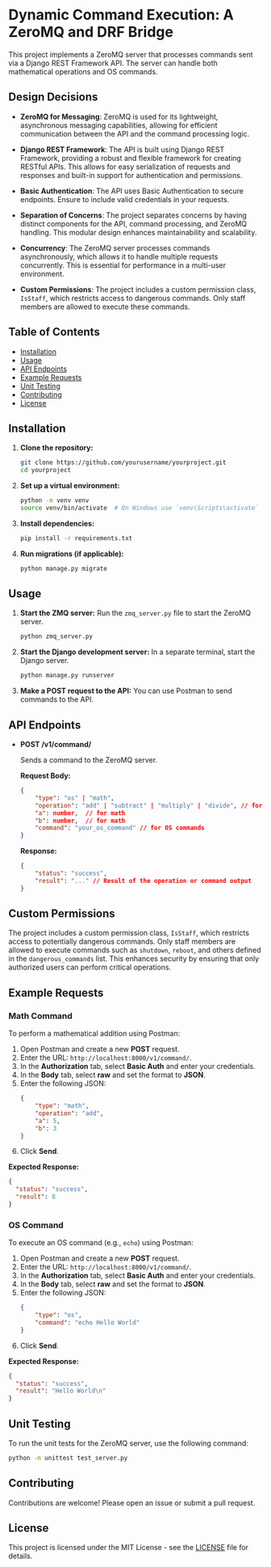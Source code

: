 # Dynamic Command Execution: A ZeroMQ and DRF Bridge

This project implements a ZeroMQ server that processes commands sent via a Django REST Framework API. The server can
handle both mathematical operations and OS commands.

## Design Decisions

- **ZeroMQ for Messaging**: ZeroMQ is used for its lightweight, asynchronous messaging capabilities, allowing for
  efficient communication between the API and the command processing logic.

- **Django REST Framework**: The API is built using Django REST Framework, providing a robust and flexible framework for
  creating RESTful APIs. This allows for easy serialization of requests and responses and built-in support for
  authentication and permissions.

- **Basic Authentication**: The API uses Basic Authentication to secure endpoints. Ensure to include valid credentials
  in your requests.

- **Separation of Concerns**: The project separates concerns by having distinct components for the API, command
  processing, and ZeroMQ handling. This modular design enhances maintainability and scalability.

- **Concurrency**: The ZeroMQ server processes commands asynchronously, which allows it to handle multiple requests
  concurrently. This is essential for performance in a multi-user environment.

- **Custom Permissions**: The project includes a custom permission class, `IsStaff`, which restricts access to dangerous
  commands. Only staff members are allowed to execute these commands.

## Table of Contents

- [Installation](#installation)
- [Usage](#usage)
- [API Endpoints](#api-endpoints)
- [Example Requests](#example-requests)
- [Unit Testing](#unit-testing)
- [Contributing](#contributing)
- [License](#license)

## Installation

1. **Clone the repository:**
   ```bash
   git clone https://github.com/yourusername/yourproject.git
   cd yourproject
   ```

2. **Set up a virtual environment:**
   ```bash
   python -m venv venv
   source venv/bin/activate  # On Windows use `venv\Scripts\activate`
   ```

3. **Install dependencies:**
   ```bash
   pip install -r requirements.txt
   ```

4. **Run migrations (if applicable):**
   ```bash
   python manage.py migrate
   ```

## Usage

1. **Start the ZMQ server:**
   Run the `zmq_server.py` file to start the ZeroMQ server.
   ```bash
   python zmq_server.py
   ```

2. **Start the Django development server:**
   In a separate terminal, start the Django server.
   ```bash
   python manage.py runserver
   ```

3. **Make a POST request to the API:**
   You can use Postman to send commands to the API.

## API Endpoints

- **POST /v1/command/**

  Sends a command to the ZeroMQ server.

  **Request Body:**
  ```json
  {
      "type": "os" | "math",
      "operation": "add" | "subtract" | "multiply" | "divide", // for math
      "a": number,  // for math
      "b": number,  // for math
      "command": "your_os_command" // for OS commands
  }
  ```

  **Response:**
  ```json
  {
      "status": "success",
      "result": "..." // Result of the operation or command output
  }
  ```

## Custom Permissions

The project includes a custom permission class, `IsStaff`, which restricts access to potentially dangerous commands.
Only staff members are allowed to execute commands such as `shutdown`, `reboot`, and others defined in
the `dangerous_commands` list. This enhances security by ensuring that only authorized users can perform critical
operations.

## Example Requests

### Math Command

To perform a mathematical addition using Postman:

1. Open Postman and create a new **POST** request.
2. Enter the URL: `http://localhost:8000/v1/command/`.
3. In the **Authorization** tab, select **Basic Auth** and enter your credentials.
4. In the **Body** tab, select **raw** and set the format to **JSON**.
5. Enter the following JSON:
   ```json
   {
       "type": "math",
       "operation": "add",
       "a": 5,
       "b": 3
   }
   ```
6. Click **Send**.

**Expected Response:**

```json
{
  "status": "success",
  "result": 8
}
```

### OS Command

To execute an OS command (e.g., `echo`) using Postman:

1. Open Postman and create a new **POST** request.
2. Enter the URL: `http://localhost:8000/v1/command/`.
3. In the **Authorization** tab, select **Basic Auth** and enter your credentials.
4. In the **Body** tab, select **raw** and set the format to **JSON**.
5. Enter the following JSON:
   ```json
   {
       "type": "os",
       "command": "echo Hello World"
   }
   ```
6. Click **Send**.

**Expected Response:**

```json
{
  "status": "success",
  "result": "Hello World\n"
}
```

## Unit Testing

To run the unit tests for the ZeroMQ server, use the following command:

```bash
python -m unittest test_server.py
```

## Contributing

Contributions are welcome! Please open an issue or submit a pull request.

## License

This project is licensed under the MIT License - see the [LICENSE](LICENSE) file for details.